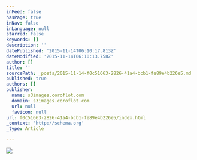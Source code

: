 ```yaml
---
inFeed: false
hasPage: true
inNav: false
inLanguage: null
starred: false
keywords: []
description: ''
datePublished: '2015-11-14T06:10:17.813Z'
dateModified: '2015-11-14T06:10:13.758Z'
author: []
title: ''
sourcePath: _posts/2015-11-14-f0c51663-2826-41a4-bcb1-fe89e4b226e5.md
published: true
authors: []
publisher:
  name: s3images.coroflot.com
  domain: s3images.coroflot.com
  url: null
  favicon: null
url: f0c51663-2826-41a4-bcb1-fe89e4b226e5/index.html
_context: 'http://schema.org'
_type: Article

---
```

![](http://s3images.coroflot.com/user_files/individual_files/original_327436_qbihjloy2i3zcjf4tmfb_zxb6.jpg)
